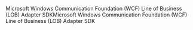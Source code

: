 <span data-ttu-id="25835-101">Microsoft Windows Communication Foundation (WCF) Line of Business (LOB) Adapter SDK</span><span class="sxs-lookup"><span data-stu-id="25835-101">Microsoft Windows Communication Foundation (WCF) Line of Business (LOB) Adapter SDK</span></span>